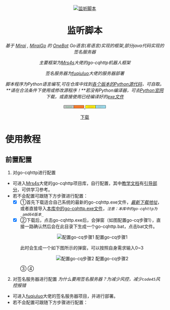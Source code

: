 <p align="center">
  <a href="https://github.com/certainstar/little-Python-software/tree/%E7%89%88%E6%9C%AC%E6%9B%B4%E6%96%B0/%E7%9B%91%E5%90%AC%E8%84%9A%E6%9C%AC%E5%8F%AF%E6%89%A7%E8%A1%8C%E6%96%87%E4%BB%B6(.exe)">
    <img src="img/2.ico" width="200" height="200" alt="监听脚本">
  </a>
</p>

<div align="center">

# 监听脚本

_基于 [Mirai](https://github.com/mamoe/mirai) , [MiraiGo](https://github.com/Mrs4s/MiraiGo) 的 [OneBot](https://github.com/howmanybots/onebot/blob/master/README.md) Go语言(易语言)实现的框架,部分java代码实现的签名服务器_

_主要框架为[Mrs4s](https://github.com/Mrs4s/go-cqhttp/)大佬的go-cqhttp机器人框架_

_签名服务器为[fuqiuluo](https://github.com/fuqiuluo/unidbg-fetch-qsign)大佬的服务器部署_

_脚本程序为Python语言编写,可在仓库中找到[各个版本的Python源代码]()，可自取。**请在合法条件下使用或修改源程序！**若没有Python编译器，可去[Python官网](https://github.com/search?q=Python&type=repositories)下载，或直接使用已经编译好的[exe文件](https://github.com/certainstar/little-Python-software/tree/%E7%89%88%E6%9C%AC%E6%9B%B4%E6%96%B0/%E7%9B%91%E5%90%AC%E8%84%9A%E6%9C%AC%E5%8F%AF%E6%89%A7%E8%A1%8C%E6%96%87%E4%BB%B6(.exe))_

</div>

<p align="center">
  <a href="https://www.apache.org/licenses/LICENSE-2.0">
    <img src="img/license.jpg" width="65" height="10" alt="license:Apache License 2.0">
  </a>
  <a href="https://github.com/certainstar/little-Python-software/releases/tag/v1.2.1">
    <img src="img/release.jpg" width="65" height="10" alt="release:v1.2.1">
  </a>
</p>

<p align="center">
  <a href="https://github.com/certainstar/little-Python-software/releases/tag/v1.2.1">下载</a>
</p>

# 使用教程

## 前置配置

1. 对go-cqhttp进行配置
  - 可进入[Mrs4s](https://github.com/Mrs4s/go-cqhttp/)大佬的go-cqhttp项目库，自行配置，其中[教学文档](https://docs.go-cqhttp.org)有[引导部分](https://docs.go-cqhttp.org/guide/#go-cqhttp)，可供学习参考。
  - 若不会配置可跟随下方步骤进行配置：
    - [x] ①首先下载适合自己系统的最新的go-cqhttp.exe文件，_[最新下载地址](https://github.com/Mrs4s/go-cqhttp/releases)_，或者直接导入[本库中的go-cqhttp.exe文件](https://github.com/certainstar/little-Python-software/blob/%E7%89%88%E6%9C%AC%E6%9B%B4%E6%96%B0/go-cqhttp/go-cqhttp.exe)，_`注意：本库中的go-cqhttp为_amd64版本_`_
    - [x] ②下载后，点击go-cqhttp.exe后，会弹窗（如图配置go-cq步骤1），直接一路确认然后会在此目录下生成一个go-cqhttp.bat，点击bat文件。
      <p align="center">
        <img src="img/配置go-cq步骤1.png" alt="配置go-cq步骤1">
        <span>配置go-cq步骤1</span>
      </p>
      此时会生成一个如下图所示的弹窗，可以按照自身需求输入0~3
      <p align="center">
        <img src="img/配置go-cq步骤2.png" alt="配置go-cq步骤2">
        <span>配置go-cq步骤2</span>
      </p>
      ③
      ④
2. 对签名服务器进行配置
_为什么要用签名服务器？为减少风控，减少`code45`风控报错_
  
  - 可进入[fuqiuluo](https://github.com/fuqiuluo/unidbg-fetch-qsign)大佬的签名服务器项目，并进行部署。
  - 若不会配置可跟随下方步骤进行配置：
